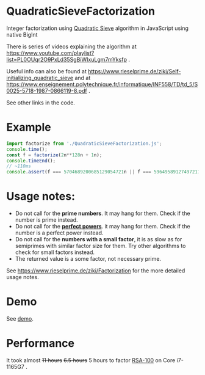 # QuadraticSieveFactorization
Integer factorization using [Quadratic Sieve](https://en.wikipedia.org/wiki/Quadratic_sieve) algorithm in JavaScript using native BigInt

There is series of videos explaining the algorithm at https://www.youtube.com/playlist?list=PL0OUqr2O9PxLd35SgBiWIxuLgm7mYksfp .

Useful info can also be found at https://www.rieselprime.de/ziki/Self-initializing_quadratic_sieve and at https://www.enseignement.polytechnique.fr/informatique/INF558/TD/td_5/S0025-5718-1987-0866119-8.pdf .

See other links in the code.

# Example
```javascript
import factorize from './QuadraticSieveFactorization.js';
console.time();
const f = factorize(2n**128n + 1n);
console.timeEnd();
// ~110ms
console.assert(f === 5704689200685129054721n || f === 59649589127497217n, f);
```

# Usage notes:
* Do not call for the **prime numbers**. It may hang for them. Check if the number is prime instead.
* Do not call for the **[perfect powers](https://en.wikipedia.org/wiki/Perfect_power)**. it may hang for them. Check if the number is a perfect power instead. 
* Do not call for the **numbers with a small factor**, it is as slow as for semiprimes with similar factor size for them. Try other algorithms to check for small factors instead.
* The returned value is a some factor, not necessary prime.

See https://www.rieselprime.de/ziki/Factorization for the more detailed usage notes.

# Demo
See [demo](https://yaffle.github.io/QuadraticSieveFactorization/demo.html).

# Performance

It took almost ~~11 hours~~ ~~6.5 hours~~ 5 hours to factor [RSA-100](https://en.wikipedia.org/wiki/RSA_numbers#RSA-100) on Core i7-1165G7 .
